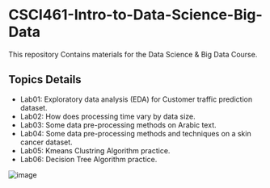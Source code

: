 # CSCI461-Intro-to-Data-Science-Big-Data

This repository Contains materials for the Data Science & Big Data Course.

## Topics Details

* Lab01: Exploratory data analysis (EDA) for Customer traffic prediction dataset.
* Lab02: How does processing time vary by data size.
* Lab03: Some data pre-processing methods on Arabic text.
* Lab04: Some data pre-processing methods and techniques on a skin cancer dataset.
* Lab05: Kmeans Clustring Algorithm practice.
* Lab06: Decision Tree Algorithm practice.



![image](https://drive.google.com/uc?export=view&id=11z3QejtB30fV3zww7pGpJCayroPl2Wpd)
